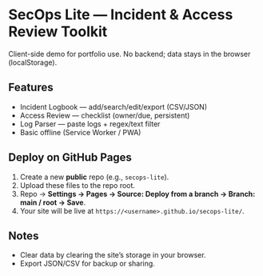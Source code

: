 # SecOps Lite — Incident & Access Review Toolkit

Client-side demo for portfolio use. No backend; data stays in the browser (localStorage).

## Features
- Incident Logbook — add/search/edit/export (CSV/JSON)
- Access Review — checklist (owner/due, persistent)
- Log Parser — paste logs + regex/text filter
- Basic offline (Service Worker / PWA)

## Deploy on GitHub Pages
1) Create a new **public** repo (e.g., `secops-lite`).  
2) Upload these files to the repo root.  
3) Repo → **Settings → Pages → Source: Deploy from a branch → Branch: main / root → Save**.  
4) Your site will be live at `https://<username>.github.io/secops-lite/`.

## Notes
- Clear data by clearing the site’s storage in your browser.
- Export JSON/CSV for backup or sharing.
